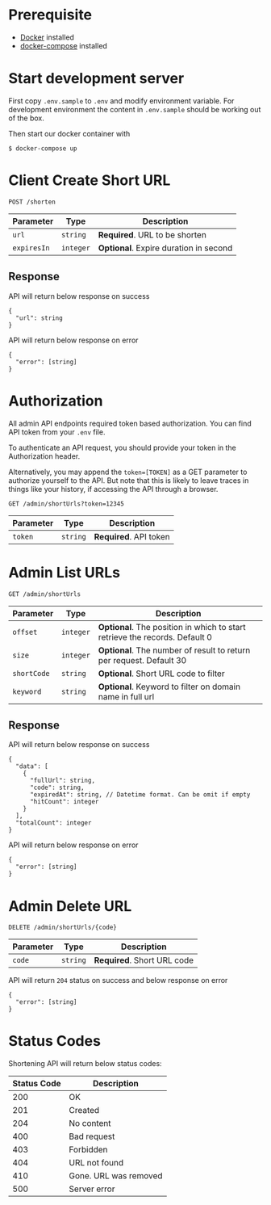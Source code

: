 # Prerequisite

- [Docker](https://docs.docker.com/get-docker/) installed
- [docker-compose](https://docs.docker.com/compose/install/) installed

# Start development server

First copy `.env.sample` to `.env` and modify environment variable.
For development environment the content in `.env.sample` should be working out of the box.

Then start our docker container with
```SH
$ docker-compose up
```

# Client Create Short URL

```
POST /shorten
```

| Parameter | Type | Description |
| --------- | ---- | ----------- |
| `url` | `string` | **Required**. URL to be shorten |
| `expiresIn` | `integer` | **Optional**. Expire duration in second |

## Response

API will return below response on success

```
{
  "url": string
}
```

API will return below response on error

```
{
  "error": [string]
}
```

# Authorization

All admin API endpoints required token based authorization. You can find API token from your `.env` file.

To authenticate an API request, you should provide your token in the Authorization header.

Alternatively, you may append the `token=[TOKEN]` as a GET parameter to authorize yourself to the API. But note that this is likely to leave traces in things like your history, if accessing the API through a browser.

```
GET /admin/shortUrls?token=12345
```

| Parameter | Type | Description |
| --------- | ---- | ----------- |
| `token` | `string` | **Required**. API token |

# Admin List URLs

```
GET /admin/shortUrls
```

| Parameter | Type | Description |
| --------- | ---- | ----------- |
| `offset` | `integer` | **Optional**. The position in which to start retrieve the records. Default 0 |
| `size` | `integer` | **Optional**. The number of result to return per request. Default 30 |
| `shortCode` | `string` | **Optional**. Short URL code to filter |
| `keyword` | `string` | **Optional**. Keyword to filter on domain name in full url |

## Response

API will return below response on success

```
{
  "data": [
    {
      "fullUrl": string,
      "code": string,
      "expiredAt": string, // Datetime format. Can be omit if empty
      "hitCount": integer
    }
  ],
  "totalCount": integer
}
```

API will return below response on error

```
{
  "error": [string]
}
```

# Admin Delete URL

```
DELETE /admin/shortUrls/{code}
```

| Parameter | Type | Description |
| --------- | ---- | ----------- |
| `code` | `string` | **Required**. Short URL code |

API will return `204` status on success and below response on error

```
{
  "error": [string]
}
```

# Status Codes

Shortening API will return below status codes:

| Status Code | Description |
| ----------- | ----------- |
| 200 | OK |
| 201 | Created |
| 204 | No content |
| 400 | Bad request |
| 403 | Forbidden |
| 404 | URL not found |
| 410 | Gone. URL was removed |
| 500 | Server error |

